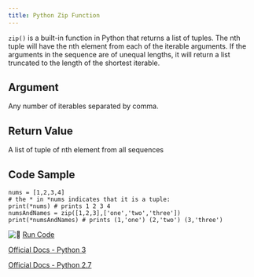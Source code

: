 ```yaml
---
title: Python Zip Function
---
```

`zip()` is a built-in function in Python that returns a list of tuples. The nth tuple will have the nth element from each of the iterable arguments. If the arguments in the sequence are of unequal lengths, it will return a list truncated to the length of the shortest iterable.

## Argument

Any number of iterables separated by comma.

## Return Value

A list of tuple of nth element from all sequences

## Code Sample

    nums = [1,2,3,4]
    # the * in *nums indicates that it is a tuple:
    print(*nums) # prints 1 2 3 4
    numsAndNames = zip([1,2,3],['one','two','three'])
    print(*numsAndNames) # prints (1,'one') (2,'two') (3,'three')

![:rocket:](//forum.freecodecamp.com/images/emoji/emoji_one/rocket.png?v=2 ":rocket:") <a href='https://repl.it/@StuffsExplained/pythonZipFunction' target='_blank' rel='nofollow'>Run Code</a>

<a href='https://docs.python.org/3.3/library/functions.html#zip' target='_blank' rel='nofollow'>Official Docs - Python 3</a>

<a href='https://docs.python.org/2/library/functions.html#zip' target='_blank' rel='nofollow'>Official Docs - Python 2.7</a>
